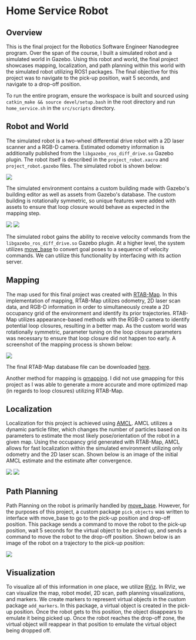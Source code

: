 # Home Service Robot

## Overview

This is the final project for the Robotics Software Engineer Nanodegree program. Over the span of the course, I built a simulated robot and a simulated world in Gazebo. Using this robot and world, the final project showcases mapping, localization, and path planning within this world with the simulated robot utilizing ROS1 packages. The final objective for this project was to navigate to the pick-up position, wait 5 seconds, and navigate to a drop-off position. 

To run the entire program, ensure the workspace is built and sourced using `catkin_make && source devel/setup.bash` in the root directory and run `home_service.sh` in the `src/scripts` directory.

## Robot and World

The simulated robot is a two-wheel differential drive robot with a 2D laser scanner and a RGB-D camera. Estimated odometry information is additionally published from the `libgazebo_ros_diff_drive.so` Gazebo plugin. The robot itself is described in the `project_robot.xacro` and `project_robot.gazebo` files. The simulated robot is shown below:

![](screenshots/robot.png)

The simulated environment contains a custom building made with Gazebo's building editor as well as assets from Gazebo's database. The custom building is rotationally symmetric, so unique features were added with assets to ensure that loop closure would behave as expected in the mapping step.

![](screenshots/world1.png)
![](screenshots/world2.png)

The simulated robot gains the ability to receive velocity commands from the `libgazebo_ros_diff_drive.so` Gazebo plugin. At a higher level, the system utilizes [move_base](http://wiki.ros.org/move_base) to convert goal poses to a sequence of velocity commands. We can utilize this functionality by interfacing with its action server.

## Mapping

The map used for this final project was created with [RTAB-Map](http://wiki.ros.org/rtabmap_ros). In this implementation of mapping, RTAB-Map utilizes odometry, 2D laser scan data, and RGB-D information in order to simultaneously create a 2D occupancy grid of the environment and identify its prior trajectories. RTAB-Map utilizes appearance-based methods with the RGB-D camera to identify potential loop closures, resulting in a better map. As the custom world was rotationally symmetric, parameter tuning on the loop closure parameters was necessary to ensure that loop closure did not happen too early. A screenshot of the mapping process is shown below:

![](screenshots/rtabmap_mapping.png)

The final RTAB-Map database file can be downloaded [here](https://drive.google.com/file/d/1TbcifvqDBU_A6sHIB885Yt0Qa8up-NWR/view).

Another method for mapping is [gmapping](http://wiki.ros.org/gmapping). I did not use gmapping for this project as I was able to generate a more accurate and more optimized map (in regards to loop closures) utilizing RTAB-Map.

## Localization

Localization for this project is achieved using [AMCL](http://wiki.ros.org/amcl). AMCL utilizes a dynamic particle filter, which changes the number of particles based on its parameters to estimate the most likely pose/orientation of the robot in a given map. Using the occupancy grid generated with RTAB-Map, AMCL allows for fast localization within the simulated environment utilizing only odometry and the 2D laser scan. Shown below is an image of the initial AMCL estimate and the estimate after convergence.

![](screenshots/amcl_preconvergence.png)
![](screenshots/amcl_postconvergence.png)

## Path Planning

Path Planning on the robot is primarily handled by [move_base](http://wiki.ros.org/move_base). However, for the purposes of this project, a custom package `pick_objects` was written to interface with move_base to go to the pick-up position and drop-off position. This package sends a command to move the robot to the pick-up position, wait 5 seconds for the virtual object to be picked up, and sends a command to move the robot to the drop-off position. Shown below is an image of the robot on a trajectory to the pick-up position:

![](screenshots/pathplanning.png)

## Visualization

To visualize all of this information in one place, we utilize [RViz](http://wiki.ros.org/rviz). In RViz, we can visualize the map, robot model, 2D scan, path planning visualizations, and markers. We create markers to represent virtual objects in the custom package `add_markers`. In this package, a virtual object is created in the pick-up position. Once the robot gets to this position, the object disappears to emulate it being picked up. Once the robot reaches the drop-off zone, the virtual object will reappear in that position to emulate the virtual object being dropped off.
